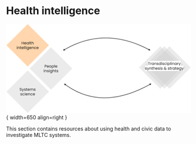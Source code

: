 # Health intelligence

![Commons structure](../assets/commons-structure-health-intelligence.png){ width=650 align=right }

This section contains resources about using health and civic data to investigate MLTC systems. 
